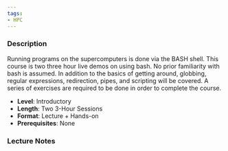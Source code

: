 ```yaml
---
tags:
- HPC
---
```

### Description
Running programs on the supercomputers is done via the BASH shell. This course is two three hour live demos on using bash. No prior familiarity with bash is assumed. In addition to the basics of getting around, globbing, regular expressions, redirection, pipes, and scripting will be covered. A series of exercises are required to be done in order to complete the course.
- **Level**: Introductory
- **Length**: Two 3-Hour Sessions
- **Format**: Lecture + Hands-on
- **Prerequisites**: None
### Lecture Notes
